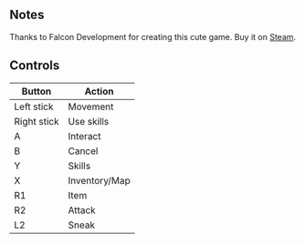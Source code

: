 ## Notes

Thanks to  Falcon Development for creating this cute game. Buy it on [Steam](https://store.steampowered.com/app/634160/Cattails__Become_a_Cat/). 

## Controls

| Button | Action |
|--|--| 
|Left stick|Movement|
|Right stick|Use skills|
|A|Interact|
|B|Cancel|
|Y|Skills|
|X|Inventory/Map|
|R1|Item|
|R2|Attack|
|L2|Sneak|


